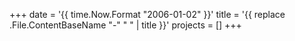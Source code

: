 +++
date = '{{ time.Now.Format "2006-01-02" }}'
title = '{{ replace .File.ContentBaseName "-" " " | title }}'
projects = []
+++

